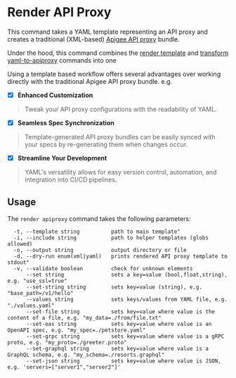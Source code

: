 # Render API Proxy
<!--
  Copyright 2024 Google LLC

  Licensed under the Apache License, Version 2.0 (the "License");
  you may not use this file except in compliance with the License.
  You may obtain a copy of the License at

       http://www.apache.org/licenses/LICENSE-2.0

  Unless required by applicable law or agreed to in writing, software
  distributed under the License is distributed on an "AS IS" BASIS,
  WITHOUT WARRANTIES OR CONDITIONS OF ANY KIND, either express or implied.
  See the License for the specific language governing permissions and
  limitations under the License.
-->

This command takes a YAML template representing an API proxy and creates a traditional (XML-based) [Apigee API proxy](https://cloud.google.com/apigee/docs/api-platform/fundamentals/understanding-apis-and-api-proxies#whatisanapiproxy) bundle.

Under the hood, this command combines the [render template](./render-template.md) and [transform yaml-to-apiproxy](../../transform/commands/yaml-to-apiproxy.md) commands into one

Using a template based workflow offers several advantages over working directly with the traditional Apigee API proxy bundle. e.g.

- [x] **Enhanced Customization**  
> Tweak your API proxy configurations with the readability of YAML.

- [x] **Seamless Spec Synchronization**  
> Template-generated API proxy bundles can be easily synced with your specs by re-generating them when changes occur.

- [x] **Streamline Your Development**  
> YAML's versatility allows for easy version control, automation, and integration into CI/CD pipelines.

## Usage

The `render apiproxy` command takes the following parameters:


```text
  -t, --template string          path to main template"
  -i, --include string           path to helper templates (globs allowed)
  -o, --output string            output directory or file
  -d, --dry-run enum(xml|yaml)   prints rendered API proxy template to stdout"
  -v, --validate boolean         check for unknown elements
      --set string               sets a key=value (bool,float,string), e.g. "use_ssl=true"
      --set-string string        sets key=value (string), e.g. "base_path=/v1/hello" 
      --values string            sets keys/values from YAML file, e.g. "./values.yaml"
      --set-file string          sets key=value where value is the content of a file, e.g. "my_data=./from/file.txt"
      --set-oas string           sets key=value where value is an OpenAPI spec, e.g. "my_spec=./petstore.yaml"
      --set-grpc string          sets key=value where value is a gRPC proto, e.g. "my_proto=./greeter.proto"
      --set-graphql string       sets key=value where value is a GraphQL schema, e.g. "my_schema=./resorts.graphql"
      --set-json string          sets key=value where value is JSON, e.g. 'servers=["server1","server2"]'
```